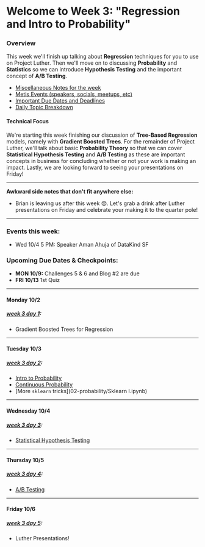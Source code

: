 # Welcome to Week 3: "Regression and Intro to Probability"

### <a name="overview"></a>Overview

This week we'll finish up talking about **Regression** techniques for you to use on Project Luther.  Then we'll move on to discussing **Probability** and **Statistics** so we can introduce **Hypothesis Testing** and the important concept of **A/B Testing**.


* [Miscellaneous Notes for the week](#notes)
* [Metis Events (speakers, socials, meetups, etc)](#events)
* [Important Due Dates and Deadlines](#dates)
* [Daily Topic Breakdown](#topics)

#### Technical Focus

We're starting this week finishing our discussion of **Tree-Based Regression** models, namely with **Gradient Boosted Trees**.  For the remainder of Project Luther, we'll talk about basic **Probability Theory** so that we can cover **Statistical Hypothesis Testing** and **A/B Testing** as these are important concepts in business for concluding whether or not your work is making an impact.  Lastly, we are looking forward to seeing your presentations on Friday!

---

<a name="notes"></a>**Awkward side notes that don't fit anywhere else:**   
* Brian is leaving us after this week :disappointed:.  Let's grab a drink after Luther presentations on Friday and celebrate your making it to the quarter pole!

---

### <a name="events"></a>Events this week:
* Wed 10/4 5 PM: Speaker Aman Ahuja of DataKind SF

### <a name="dates"></a>Upcoming Due Dates & Checkpoints:
* **MON 10/9:**  Challenges 5 & 6 and Blog #2 are due
* **FRI 10/13**  1st Quiz

---


#### Monday 10/2
##### [week 3 day 1](01-boosting):

* Gradient Boosted Trees for Regression  

---

#### Tuesday 10/3
##### [week 3 day 2](02-probability):

* [Intro to Probability](02-probability/intro_to_probability.ipynb)
* [Continuous Probability](02-probability/continuous_probabilitiy.ipynb)
* [More `sklearn` tricks](02-probability/Sklearn I.ipynb)

---

#### Wednesday 10/4
##### [week 3 day 3](03-hypothesis_testing):

* [Statistical Hypothesis Testing](03-hypothesis_testing/Statistical_Hypothesis_Testing.ipynb)

---

#### Thursday 10/5
##### [week 3 day 4](04-ab_testing):

* [A/B Testing](04-ab_testing/AB_Testing.ipynb)

---

#### Friday 10/6
##### [week 3 day 5](05-present_luther):

* Luther Presentations!
